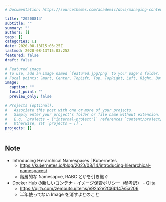 ```yaml
---
# Documentation: https://sourcethemes.com/academic/docs/managing-content/

title: "20200814"
subtitle: ""
summary: ""
authors: []
tags: []
categories: []
date: 2020-08-13T15:03:25Z
lastmod: 2020-08-13T15:03:25Z
featured: false
draft: false

# Featured image
# To use, add an image named `featured.jpg/png` to your page's folder.
# Focal points: Smart, Center, TopLeft, Top, TopRight, Left, Right, BottomLeft, Bottom, BottomRight.
image:
  caption: ""
  focal_point: ""
  preview_only: false

# Projects (optional).
#   Associate this post with one or more of your projects.
#   Simply enter your project's folder or file name without extension.
#   E.g. `projects = ["internal-project"]` references `content/project/deep-learning/index.md`.
#   Otherwise, set `projects = []`.
projects: []
---
```


## Note

* Introducing Hierarchical Namespaces | Kubernetes
  * https://kubernetes.io/blog/2020/08/14/introducing-hierarchical-namespaces/
  * 階層的な Namesapce, RABC とかを引き継ぐ
* Docker Hub の新しいコンテナ・イメージ保管ポリシー（参考訳） - Qiita
  * https://qiita.com/zembutsu/items/e92a2e2f46b147e5a206
  * 半年使ってない Image を消すよとのこと
